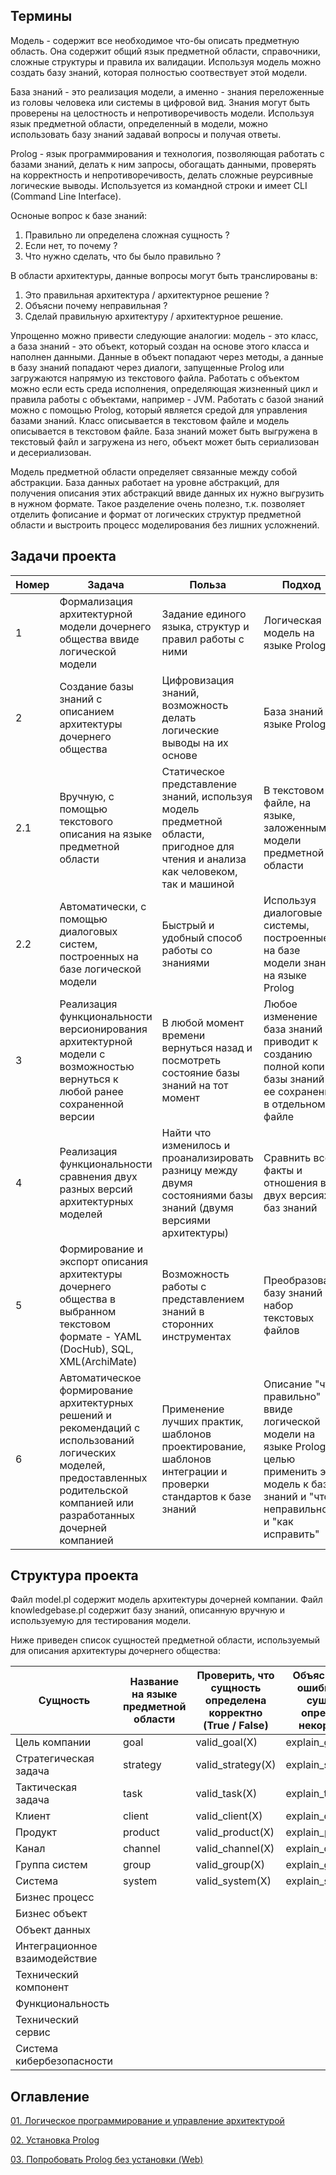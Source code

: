 ## Термины

Модель - содержит все необходимое что-бы описать предметную область. Она содержит общий язык предметной области, справочники, сложные структуры и правила их валидации. Используя модель можно создать базу знаний, которая полностью соотвествует этой модели. 

База знаний - это реализация модели, а именно - знания переложенные из головы человека или системы в цифровой вид. Знания могут быть проверены на целостность и непротиворечивость модели. Используя язык предметной области, определенный в модели, можно использовать базу знаний задавай вопросы и получая ответы.

Prolog - язык программирования и технология, позволяющая работать с базами знаний, делать к ним запросы, обогащать данными, проверять на корректность и непротиворечивость, делать сложные реурсивные логические выводы. Используется из командной строки и имеет CLI (Command Line Interface).

Осноные вопрос к базе знаний:

1. Правильно ли определена сложная сущность ?
2. Если нет, то почему ?
3. Что нужно сделать, что бы было правильно ?

В области архитектуры, данные вопросы могут быть транслированы в:

1. Это правильная архитектура / архитектурное решение ?
2. Объясни почему неправильная ?
3. Сделай правильную архитектуру / архитектурное решение.

Упрощенно можно привести следующие аналогии: модель - это класс, а база знаний - это объект, который создан на основе этого класса и наполнен данными. Данные в объект попадают через методы, а данные в базу знаний попадают через диалоги, запущенные Prolog или загружаются напрямую из текстового файла. Работать с объектом можно если есть среда исполнения, определяющая жизненный цикл и правила работы с объектами, например - JVM. Работать с базой знаний можно с помощью Prolog, который является средой для управления базами знаний. Класс описывается в текстовом файле и модель описывается в текстовом файле. База знаний может быть выгружена в текстовый файл и загружена из него, объект может быть сериализован и десериализован.

Модель предметной области определяет связанные между собой абстракции. База данных работает на уровне абстракций, для получения описания этих абстракций ввиде данных их нужно выгрузить в нужном формате. Такое разделение очень полезно, т.к. позволяет отделить фописание и формат от логических структур предметной области и выстроить процесс моделирования без лишних усложнений.  

## Задачи проекта

|Номер|Задача|Польза|Подход|
|-----|------|------|------|
|1|Формализация архитектурной модели дочернего общества ввиде логической модели|Задание единого языка, структур и правил работы с ними|Логическая модель на языке Prolog|
|2|Создание базы знаний с описанием архитектуры дочернего общества|Цифровизация знаний, возможность делать логические выводы на их основе|База знаний на языке Prolog|
|2.1|Вручную, с помощью текстового описания на языке предметной области|Статическое представление знаний, используя модель предметной области, пригодное для чтения и анализа как человеком, так и машиной|В текстовом файле, на языке, заложенным в модели предметной области|
|2.2|Автоматически, с помощью диалоговых систем, построенных на базе логической модели|Быстрый и удобный способ работы со знаниями|Используя диалоговые системы, построенные на базе модели знаний на языке Prolog|
|3|Реализация функциональности версионирования архитектурной модели с возможностью вернуться к любой ранее сохраненной версии|В любой момент времени вернуться назад и посмотреть состояние базы знаний на тот момент|Любое изменение база знаний приводит к созданию полной копии базы знаний и ее сохранении в отдельном файле|
|4|Реализация функциональности сравнения двух разных версий архитектурных моделей|Найти что изменилось и проанализировать разницу между двумя состояниями базы знаний (двумя версиями архитектуры)|Сравнить все факты и отношения в двух версиях баз знаний|
|5|Формирование и экспорт описания архитектуры дочернего общества в выбранном текстовом формате - YAML (DocHub), SQL, XML(ArchiMate)|Возможность работы с представлением знаний в сторонних инструментах|Преобразовать базу знаний в набор текстовых файлов|
|6|Автоматическое формирование архитектурных решений и рекомендаций с использований логических моделей, предоставленных родительской компанией или разработанных дочерней компанией|Применение лучших практик, шаблонов проектирование, шаблонов интеграции и проверки стандартов к базе знаний|Описание "что правильно" ввиде логической модели на языке Prolog, с целью применить эту модель к базе знаний и "что неправильно" и "как исправить"|

## Структура проекта

Файл model.pl содержит модель архитектуры дочерней компании. 
Файл knowledgebase.pl содержит базу знаний, описанную вручную и используемую для тестирования модели. 

Ниже приведен список сущностей предметной области, используемый для описания архитектуры дочернего общества:

|Сущность|Название на языке предметной области|Проверить, что сущность определена корректно (True / False)|Объяснить, где ошибки, если сущность определена некорректно|Запустить диалог для работы и исправления|
|--------|------------------------------------|---------------------------------------|---------------------|----------------|
|Цель компании|goal|valid_goal(X)|explain_goal(X)|goal(X)|
|Стратегическая задача|strategy|valid_strategy(X)|explain_strategy(X)|strategy(X)|
|Тактическая задача|task|valid_task(X)|explain_task(X)|task(X)|
|Клиент|client|valid_client(X)|explain_client(X)||
|Продукт|product|valid_product(X)|explain_product(X)||
|Канал|channel|valid_channel(X)|explain_channel(X)||
|Группа систем|group|valid_group(X)|explain_group(X)||
|Система|system|valid_system(X)|explain_system(X)||
|Бизнес процесс|||||
|Бизнес объект|||||
|Объект данных|||||
|Интеграционное взаимодействие|||||
|Технический компонент|||||
|Функциональность|||||
|Технический сервис|||||
|Система кибербезопасности|||||

## Оглавление

[01. Логическое программирование и управление архитектурой](https://github.com/xantia88/logic/wiki/%D0%9B%D0%BE%D0%B3%D0%B8%D1%87%D0%B5%D1%81%D0%BA%D0%BE%D0%B5-%D0%BF%D1%80%D0%BE%D0%B3%D1%80%D0%B0%D0%BC%D0%BC%D0%B8%D1%80%D0%BE%D0%B2%D0%B0%D0%BD%D0%B8%D0%B5)

[02. Установка Prolog](https://github.com/xantia88/logic/wiki/%D0%A3%D1%81%D1%82%D0%B0%D0%BD%D0%BE%D0%B2%D0%BA%D0%B0-Prolog)

[03. Попробовать Prolog без установки (Web)](https://github.com/xantia88/logic/wiki/%D0%9F%D0%BE%D0%BF%D1%80%D0%BE%D0%B1%D0%BE%D0%B2%D0%B0%D1%82%D1%8C-Prolog-%D0%B1%D0%B5%D0%B7-%D1%83%D1%81%D1%82%D0%B0%D0%BD%D0%BE%D0%B2%D0%BA%D0%B8-(Web))


  
  
  
